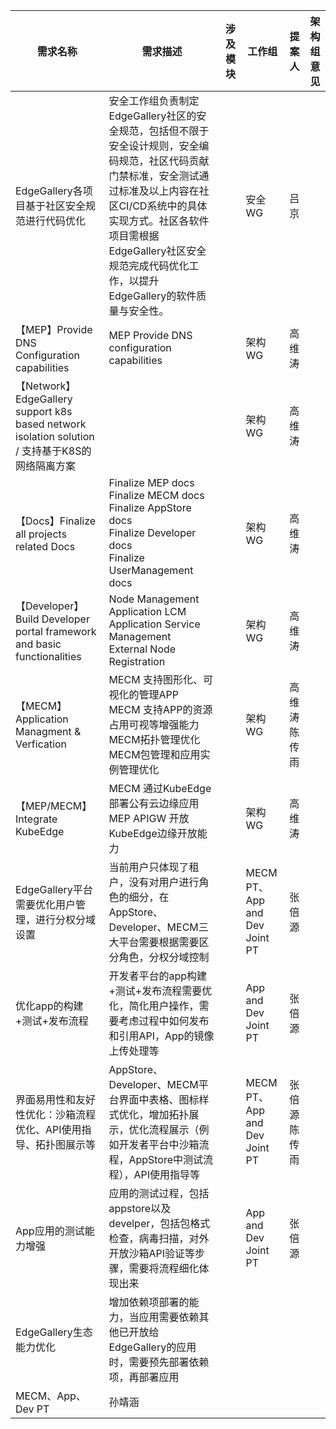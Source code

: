 | **需求名称**                 | **需求描述**         | **涉及模块** | **工作组**              | **提案人** | **架构组意见** |
|---------------------------------|------------------|-------------|-----------|------------|---------------|
|          EdgeGallery各项目基于社区安全规范进行代码优化               |     安全工作组负责制定EdgeGallery社区的安全规范，包括但不限于安全设计规则，安全编码规范，社区代码贡献门禁标准，安全测试通过标准及以上内容在社区CI/CD系统中的具体实现方式。社区各软件项目需根据EdgeGallery社区安全规范完成代码优化工作，以提升EdgeGallery的软件质量与安全性。     |  |       安全WG          | 吕京 |  |
| 【MEP】Provide DNS Configuration capabilities | MEP Provide DNS configuration capabilities  | | 架构WG | 高维涛 |  |
| 【Network】EdgeGallery support k8s based network isolation solution / 支持基于K8S的网络隔离方案 |  |  |  架构WG | 高维涛 |  |
| 【Docs】Finalize all projects related Docs | Finalize MEP docs<br>Finalize MECM docs<br>Finalize AppStore docs<br>Finalize Developer docs<br>Finalize UserManagement docs |  | 架构WG | 高维涛 |  |
| 【Developer】Build Developer portal framework and basic functionalities | Node Management<br>Application LCM<br>Application Service Management<br>External Node Registration |  | 架构WG | 高维涛 |  |
| 【MECM】Application Managment & Verfication | MECM 支持图形化、可视化的管理APP<br>MECM 支持APP的资源占用可视等增强能力<br>MECM拓扑管理优化<br>MECM包管理和应用实例管理优化 |   | 架构WG | 高维涛<br>陈传雨 |  |
| 【MEP/MECM】Integrate KubeEdge | MECM 通过KubeEdge 部署公有云边缘应用<br>MEP APIGW 开放KubeEdge边缘开放能力 |  | 架构WG | 高维涛 |  |
| EdgeGallery平台需要优化用户管理，进行分权分域设置 | 当前用户只体现了租户，没有对用户进行角色的细分，在AppStore、Developer、MECM三大平台需要根据需要区分角色，分权分域控制 |  | MECM PT、App and Dev Joint PT | 张倍源 |  |
| 优化app的构建+测试+发布流程 | 开发者平台的app构建+测试+发布流程需要优化，简化用户操作，需要考虑过程中如何发布和引用API，App的镜像上传处理等 |  | App and Dev Joint PT | 张倍源 |  |
| 界面易用性和友好性优化：沙箱流程优化、API使用指导、拓扑图展示等 | AppStore、Developer、MECM平台界面中表格、图标样式优化，增加拓扑展示，优化流程展示（例如开发者平台中沙箱流程，AppStore中测试流程），API使用指导等 |  | MECM PT、App and Dev Joint PT | 张倍源<br>陈传雨 |  |
| App应用的测试能力增强 | 应用的测试过程，包括appstore以及develper，包括包格式检查，病毒扫描，对外开放沙箱API验证等步骤，需要将流程细化体现出来 |  | App and Dev Joint PT | 张倍源 |  |
| EdgeGallery生态能力优化 | 增加依赖项部署的能力，当应用需要依赖其他已开放给EdgeGallery的应用时，需要预先部署依赖项，再部署应用    |  
 |MECM、App、Dev PT | 孙靖涵 |  |